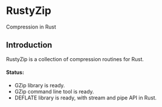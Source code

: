RustyZip
========

Compression in Rust



## Introduction <a name="Introduction"/>

RustyZip is a collection of compression routines for Rust.


#### Status:

- GZip library is ready.
- GZip command line tool is ready.
- DEFLATE library is ready, with stream and pipe API in Rust.


